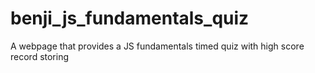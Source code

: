 # benji_js_fundamentals_quiz
A webpage that provides a JS fundamentals timed quiz  with high score record storing
